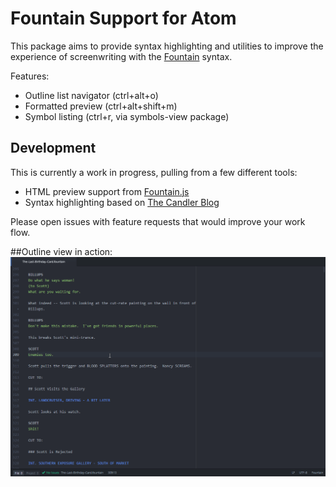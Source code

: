 # Fountain Support for Atom
This package aims to provide syntax highlighting and utilities to improve the experience of screenwriting with the [Fountain](http://fountain.io/) syntax.

Features:
* Outline list navigator (ctrl+alt+o)
* Formatted preview (ctrl+alt+shift+m)
* Symbol listing (ctrl+r, via symbols-view package)

## Development
This is currently a work in progress, pulling from a few different tools:

* HTML preview support from [Fountain.js](https://github.com/mattdaly/Fountain.js)
* Syntax highlighting based on [The Candler Blog](http://www.candlerblog.com/2012/09/10/fountain-for-sublime-text/)

Please open issues with feature requests that would improve your work flow.

##Outline view in action:
![outline view](https://github.com/superlou/fountain-atom/blob/outlook-view/screenshot.gif?raw=true)

